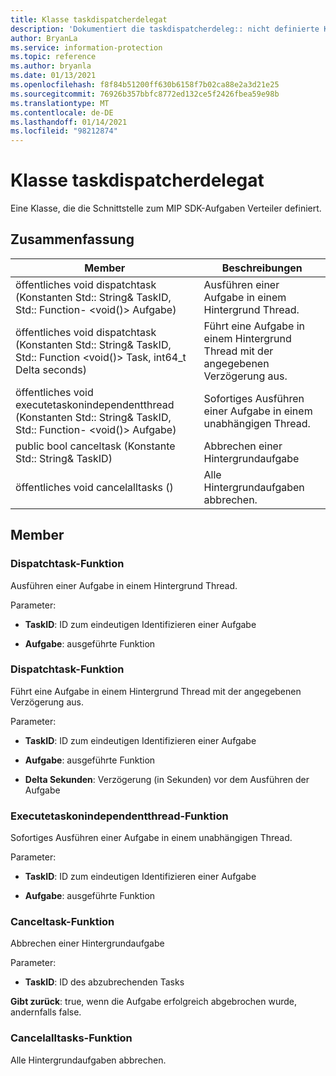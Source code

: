 ```yaml
---
title: Klasse taskdispatcherdelegat
description: 'Dokumentiert die taskdispatcherdeleg:: nicht definierte Klasse des Microsoft Information Protection (MIP) SDK.'
author: BryanLa
ms.service: information-protection
ms.topic: reference
ms.author: bryanla
ms.date: 01/13/2021
ms.openlocfilehash: f8f84b51200ff630b6158f7b02ca88e2a3d21e25
ms.sourcegitcommit: 76926b357bbfc8772ed132ce5f2426fbea59e98b
ms.translationtype: MT
ms.contentlocale: de-DE
ms.lasthandoff: 01/14/2021
ms.locfileid: "98212874"
---
```

# <a name="class-taskdispatcherdelegate"></a>Klasse taskdispatcherdelegat 
Eine Klasse, die die Schnittstelle zum MIP SDK-Aufgaben Verteiler definiert.
  
## <a name="summary"></a>Zusammenfassung
 Member                        | Beschreibungen                                
--------------------------------|---------------------------------------------
öffentliches void dispatchtask (Konstanten Std:: String& TaskID, Std:: Function- \<void()\> Aufgabe)  |  Ausführen einer Aufgabe in einem Hintergrund Thread.
öffentliches void dispatchtask (Konstanten Std:: String& TaskID, Std:: Function \<void()\> Task, int64_t Delta seconds)  |  Führt eine Aufgabe in einem Hintergrund Thread mit der angegebenen Verzögerung aus.
öffentliches void executetaskonindependentthread (Konstanten Std:: String& TaskID, Std:: Function- \<void()\> Aufgabe)  |  Sofortiges Ausführen einer Aufgabe in einem unabhängigen Thread.
public bool canceltask (Konstante Std:: String& TaskID)  |  Abbrechen einer Hintergrundaufgabe
öffentliches void cancelalltasks ()  |  Alle Hintergrundaufgaben abbrechen.
  
## <a name="members"></a>Member
  
### <a name="dispatchtask-function"></a>Dispatchtask-Funktion
Ausführen einer Aufgabe in einem Hintergrund Thread.

Parameter:  
* **TaskID**: ID zum eindeutigen Identifizieren einer Aufgabe 


* **Aufgabe**: ausgeführte Funktion


  
### <a name="dispatchtask-function"></a>Dispatchtask-Funktion
Führt eine Aufgabe in einem Hintergrund Thread mit der angegebenen Verzögerung aus.

Parameter:  
* **TaskID**: ID zum eindeutigen Identifizieren einer Aufgabe 


* **Aufgabe**: ausgeführte Funktion 


* **Delta Sekunden**: Verzögerung (in Sekunden) vor dem Ausführen der Aufgabe


  
### <a name="executetaskonindependentthread-function"></a>Executetaskonindependentthread-Funktion
Sofortiges Ausführen einer Aufgabe in einem unabhängigen Thread.

Parameter:  
* **TaskID**: ID zum eindeutigen Identifizieren einer Aufgabe 


* **Aufgabe**: ausgeführte Funktion


  
### <a name="canceltask-function"></a>Canceltask-Funktion
Abbrechen einer Hintergrundaufgabe

Parameter:  
* **TaskID**: ID des abzubrechenden Tasks



  
**Gibt zurück**: true, wenn die Aufgabe erfolgreich abgebrochen wurde, andernfalls false.
  
### <a name="cancelalltasks-function"></a>Cancelalltasks-Funktion
Alle Hintergrundaufgaben abbrechen.